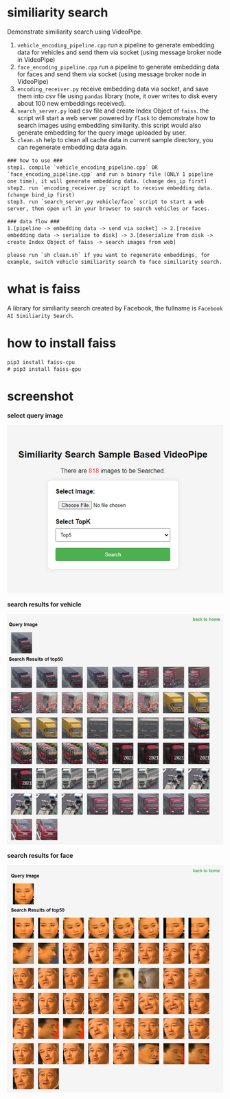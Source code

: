 # similiarity search #

Demonstrate similiarity search using VideoPipe.

1. `vehicle_encoding_pipeline.cpp` run a pipeline to generate embedding data for vehicles and send them via socket (using message broker node in VideoPipe)
2. `face_encoding_pipeline.cpp` run a pipeline to generate embedding data for faces and send them via socket (using message broker node in VideoPipe)
3. `encoding_receiver.py` receive embedding data via socket, and save them into csv file using `pandas` library (note, it over writes to disk every about 100 new embeddings received).
4. `search_server.py` load csv file and create Index Object of `faiss`. the script will start a web server powered by `flask` to demonstrate how to search images using embedding similiarity. this script would also generate embedding for the query image uploaded by user.
5. `clean.sh` help to clean all cache data in current sample directory, you can regenerate embedding data again.

```
### how to use ###
step1. compile `vehicle_encoding_pipeline.cpp` OR `face_encoding_pipeline.cpp` and run a binary file (ONLY 1 pipeline one time), it will generate embedding data. (change des_ip first)
step2. run `encoding_receiver.py` script to receive embedding data. (change bind_ip first)
step3. run `search_server.py vehicle/face` script to start a web server, then open url in your browser to search vehicles or faces.
```

```
### data flow ###
1.[pipeline -> embedding data -> send via socket] -> 2.[receive embedding data -> serialize to disk] -> 3.[deserialize from disk -> create Index Object of faiss -> search images from web]
```

```
please run `sh clean.sh` if you want to regenerate embeddings, for example, switch vehicle similiarity search to face similiarity search.
```

# what is faiss #
A library for similiarity search created by Facebook, the fullname is `Facebook AI Similiarity Search`.

# how to install faiss #
```
pip3 install faiss-cpu 
# pip3 install faiss-gpu
```

# screenshot #
**select query image**

![](../../doc/p44.png)

**search results for vehicle**

![](../../doc/p43.png)

**search results for face**

![](../../doc/p45.png)